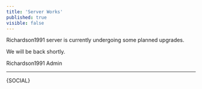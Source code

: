 ```yaml
---
title: 'Server Works'
published: true
visible: false
---
```


Richardson1991 server is currently undergoing some planned upgrades.
<br />

We will be back shortly. 
<br />

Richardson1991 Admin
<hr /> 

{SOCIAL} 